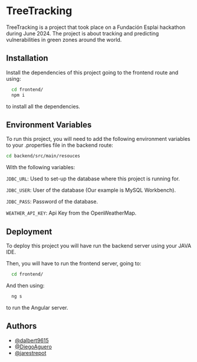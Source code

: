 # TreeTracking

TreeTracking is a project that took place on a Fundación Esplai hackathon during June 2024. The project is about tracking and predicting vulnerabilities in green zones around the world.

## Installation

Install the dependencies of this project going to the frontend route and using:
```bash
  cd frontend/
  npm i
```
to install all the dependencies.

## Environment Variables

To run this project, you will need to add the following environment variables to your .properties file in the backend route:

```bash
cd backend/src/main/resouces
```

With the following variables:

`JDBC_URL`: Used to set-up the database where this project is running for.

`JDBC_USER`: User of the database (Our example is MySQL Workbench).

`JDBC_PASS`: Password of the database.

`WEATHER_API_KEY`: Api Key from the OpenWeatherMap.

## Deployment

To deploy this project you will have run the backend server using your JAVA IDE.

Then, you will have to run the frontend server, going to:

```bash
  cd frontend/
```

And then using:

```bash
  ng s
```
to run the Angular server.

## Authors

- [@dalbert9615](https://github.com/dalbert9615)
- [@DiegoAguero](https://github.com/DiegoAguero)
- [@jarestrepot](https://github.com/jarestrepot)
